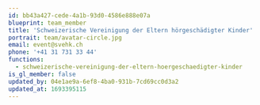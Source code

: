 ```yaml
---
id: bb43a427-cede-4a1b-93d0-4586e888e07a
blueprint: team_member
title: 'Schweizerische Vereinigung der Eltern hörgeschädigter Kinder'
portrait: team/avatar-circle.jpg
email: event@svehk.ch
phone: '+41 31 731 33 44'
functions:
  - schweizerische-vereinigung-der-eltern-hoergeschaedigter-kinder
is_gl_member: false
updated_by: 04e1ae9a-6ef8-4ba0-931b-7cd69cc0d3a2
updated_at: 1693395115
---
```

